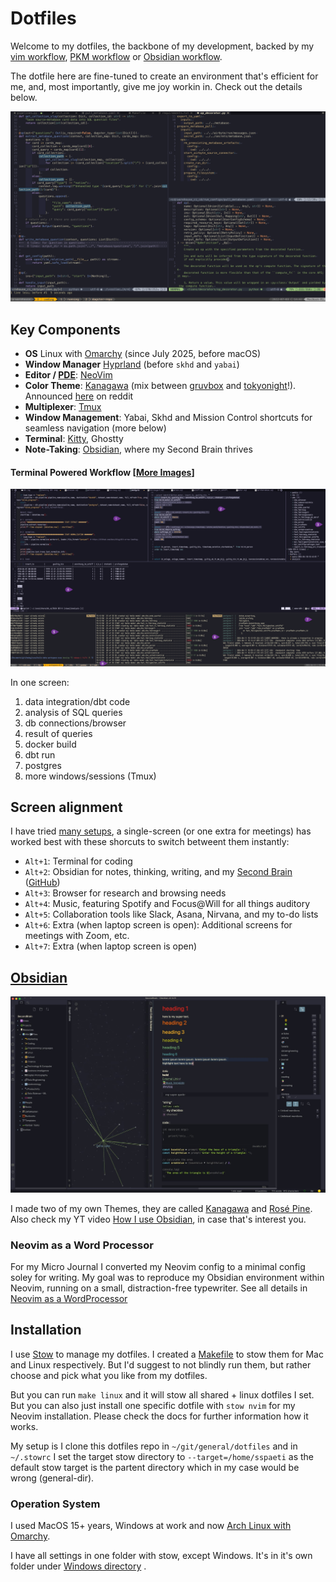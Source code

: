
# Dotfiles

Welcome to my dotfiles, the backbone of my development, backed by my [vim workflow](https://www.ssp.sh/blog/my-vimverse/), [PKM workflow](https://www.ssp.sh/blog/pkm-workflow-for-a-deeper-life/) or [Obsidian workflow](https://www.ssp.sh/blog/obsidian-note-taking-workflow/).

The dotfile here are fine-tuned to create an environment that's efficient for me, and, most importantly, give me joy workin in. Check out the details below.

![Neovim, Tmux, and Kitty](_images/nvim_tmux_220701.png)


## Key Components
- **OS** Linux with [Omarchy](https://omarchy.org) (since July 2025, before macOS)
- **Window Manager** [Hyprland](https://hypr.land/) (before `skhd` and `yabai`)
- **Editor / [PDE](https://youtu.be/QMVIJhC9Veg)**: [NeoVim](https://neovim.io/)
- **Color Theme**: [Kanagawa](https://github.com/rebelot/kanagawa.nvim) (mix between [gruvbox](https://github.com/morhetz/gruvbox) and [tokyonight](https://github.com/folke/tokyonight.nvim)!). Announced [here](https://www.reddit.com/r/neovim/comments/rm92q6/kanagawanvim_if_gruvbox_and_tokyonight_had_a_baby/) on reddit
- **Multiplexer**: [Tmux](https://github.com/tmux/tmux/wiki)
- **Window Management**: Yabai, Skhd and Mission Control shortcuts for seamless navigation (more below)
- **Terminal**: [Kitty](https://github.com/kovidgoyal/kitty), Ghostty
- **Note-Taking**: [Obsidian](https://ssp.sh/brain/obsidian), where my Second Brain thrives

#### Terminal Powered Workflow [[More Images](https://www.ssp.sh/brain/neovim/#my-setup-images)]
![power of terminal bases workflow](_images/neovim-and-terminal-power.png)

In one screen:
1. data integration/dbt code
2. analysis of SQL queries
3. db connections/browser
4. result of queries
5. docker build
6. dbt run
7. postgres
8. more windows/sessions (Tmux)



## Screen alignment

I have tried [many setups](https://www.ssp.sh/brain/computer-desk-setup-todays-office/), a single-screen (or one extra for meetings) has worked best with these shorcuts to switch betweent them instantly:

- `Alt+1`: Terminal for coding
- `Alt+2`: Obsidian for notes, thinking, writing, and my [Second Brain](https://www.ssp.sh/brain/) ([GitHub](https://github.com/sspaeti/second-brain-public))
- `Alt+3`: Browser for research and browsing needs
- `Alt+4`: Music, featuring Spotify and Focus@Will for all things auditory
- `Alt+5`: Collaboration tools like Slack, Asana, Nirvana, and my to-do lists
- `Alt+6`: Extra (when laptop screen is open): Additional screens for meetings with Zoom, etc.
- `Alt+7`: Extra (when laptop screen is open)

## [Obsidian](https://www.ssp.sh/brain/obsidian) 

![](_images/obsidian.jpeg)

I made two of my own Themes, they are called [Kanagawa](https://github.com/sspaeti/obsidian_kanagawa) and [Rosé Pine](https://github.com/sspaeti/obsidian_rose_pine).
Also check my YT video [How I use Obsidian](https://youtu.be/myHKHM2mIis), in case that's interest you.



### Neovim as a Word Processor

For my Micro Journal I converted my Neovim config to a minimal config soley for writing. My goal was to reproduce my Obsidian environment within Neovim, running on a small, distraction-free typewriter.
See all details in [Neovim as a WordProcessor](./nvim-wp/)

## Installation

I use [Stow](https://www.gnu.org/software/stow/) to manage my dotfiles. I created a [Makefile](Makefile) to stow them for Mac and Linux respectively. But I'd suggest to not blindly run them, but rather choose and pick what you like from my dotfiles.

But you can run `make linux` and it will stow all shared + linux dotfiles I set. But you can also just install one specific dotfile with `stow nvim` for my Neovim installation. Please check the docs for further information how it works.

My setup is I clone this dotfiles repo in `~/git/general/dotfiles` and in `~/.stowrc` I set the target stow directory to `--target=/home/sspaeti` as the default stow target is the partent directory which in my case would be wrong (general-dir).

### Operation System
I used MacOS 15+ years, Windows at work and now [Arch Linux with Omarchy](https://www.ssp.sh/blog/macbook-to-arch-linux-omarchy/). 

I have all settings in one folder with stow, except Windows. It's in it's own folder under [Windows directory](windows) .
